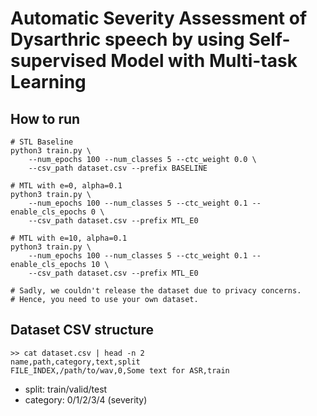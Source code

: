 # Automatic Severity Assessment of Dysarthric speech by using Self-supervised Model with Multi-task Learning

## How to run
```
# STL Baseline
python3 train.py \
    --num_epochs 100 --num_classes 5 --ctc_weight 0.0 \
    --csv_path dataset.csv --prefix BASELINE

# MTL with e=0, alpha=0.1
python3 train.py \
    --num_epochs 100 --num_classes 5 --ctc_weight 0.1 --enable_cls_epochs 0 \
    --csv_path dataset.csv --prefix MTL_E0

# MTL with e=10, alpha=0.1
python3 train.py \
    --num_epochs 100 --num_classes 5 --ctc_weight 0.1 --enable_cls_epochs 10 \
    --csv_path dataset.csv --prefix MTL_E0

# Sadly, we couldn't release the dataset due to privacy concerns.
# Hence, you need to use your own dataset.
```

## Dataset CSV structure
```
>> cat dataset.csv | head -n 2
name,path,category,text,split
FILE_INDEX,/path/to/wav,0,Some text for ASR,train
```
- split: train/valid/test
- category: 0/1/2/3/4 (severity)
